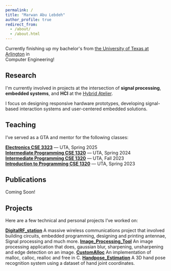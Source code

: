 ```yaml
---
permalink: /
title: "Marwan Abu Lebdeh"
author_profile: true
redirect_from: 
  - /about/
  - /about.html
---
```


Currently finishing up my bachelor's from [the University of Texas at Arlington](https://www.uta.edu) in<br>Computer Engineering!

## Research

I'm currently involved in projects at the intersection of **signal processing**, **embedded systems**, and **HCI** at the [Hybrid Atelier](https://hybridatelier.uta.edu).

I focus on designing responsive hardware prototypes, developing signal-based interaction systems and user-centered embedded solutions.

## Teaching

I’ve served as a GTA and mentor for the following classes:

[**Electronics CSE 3323**](https://catalog.uta.edu/search/?P=CSE%203323) — UTA, Spring 2025<br>
[**Intermediate Programming CSE 1320**](https://catalog.uta.edu/search/?P=CSE%201320) — UTA, Spring 2024<br>
[**Intermediate Programming CSE 1320**](https://catalog.uta.edu/search/?P=CSE%201320) — UTA, Fall 2023<br>
[**Introduction to Programming CSE 1320**](https://catalog.uta.edu/search/?P=CSE%201310) — UTA, Spring 2023<br>

## Publications

Coming Soon!

## Projects

Here are a few technical and personal projects I’ve worked on:

[**DigitalRF_station**](https://github.com/marwanthestudent/DigitalRF_Station)
  A massive wireless communications project that involved building circuits, embedded programming, designing and printing antennae, Signal processing and much more.
[**Image_Processing_Tool**](https://github.com/marwanthestudent/Image_processing_tool)
  An image processing application that does, gaussian blur, sharpening, unsharpening and edge detection on an image.
[**CustomAlloc**](https://github.com/marwanthestudent/CustomAlloc)
  An implementation of malloc, calloc, realloc and free in C.
[**Handpose_Estimation**](https://github.com/marwanthestudent/Handpose_Estimation)
  A 3D hand pose recognition system using a dataset of hand joint coordinates.
